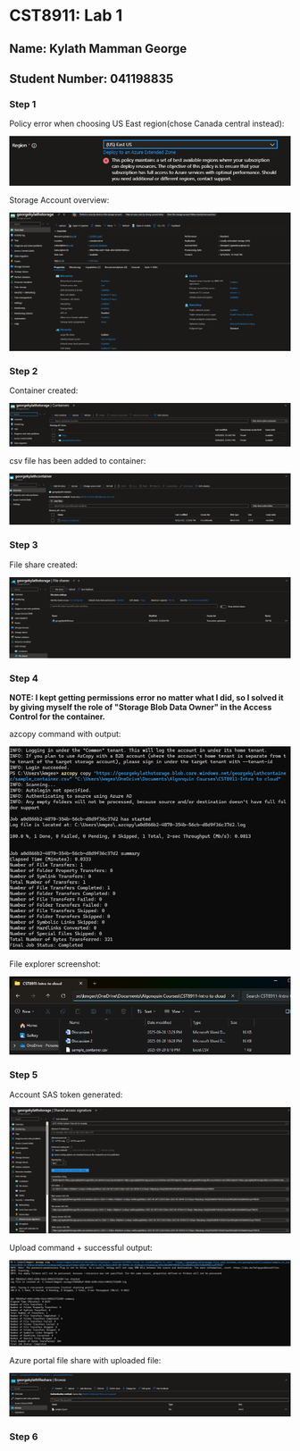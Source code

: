 # CST8911: Lab 1

## Name: Kylath Mamman George

## Student Number: 041198835

### Step 1

Policy error when choosing US East region(chose Canada central instead):

![Policy Error](image.png)

Storage Account overview:

![Storage account overview](image-1.png)

### Step 2

Container created:

![container created](image-3.png)

csv file has been added to container:

![csv file added to container](image-2.png)

### Step 3

File share created:

![File share created](image-4.png)

### Step 4

**NOTE: I kept getting permissions error no matter what I did, so I solved it by giving myself the role of "Storage Blob Data Owner" in the Access Control for the container.**

azcopy command with output:

![azcopy command](image-5.png)

File explorer screenshot:

![File explorer](image-6.png)

### Step 5

Account SAS token generated:

![Account SAS token](image-14.png)

Upload command + successful output:

![upload command](image-15.png)

Azure portal file share with uploaded file:

![azure portal file share](image-16.png)

### Step 6
